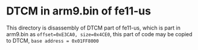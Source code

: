 # DTCM in arm9.bin of fe11-us

This directory is disassembly of DTCM part of fe11-us, which is part in arm9.bin as `offset=0xE3CA0, size=0x4CE0`, this part of code may be copied to DTCM, `base address = 0x01FF8000`
